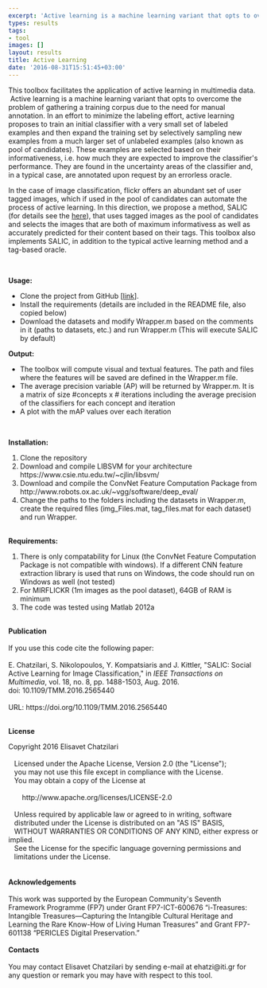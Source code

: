 ```yaml
---
excerpt: 'Active learning is a machine learning variant that opts to overcome the problem of gathering a training corpus due to the need for manual annotation'
types: results
tags:
- tool
images: []
layout: results
title: Active Learning
date: '2016-08-31T15:51:45+03:00'
---
```

<p>This toolbox facilitates the application of active learning in multimedia data. &nbsp;Active learning is a machine learning variant that opts to overcome the problem of gathering a training corpus due to the need for manual annotation. In an effort to minimize the labeling effort, active learning proposes to train an initial classifier with a very small set of labeled examples and then expand the training set by selectively sampling new examples from a much larger set of unlabeled examples (also known as pool of candidates). These examples are selected based on their informativeness, i.e. how much they are expected to improve the classifier's performance. They are found in the uncertainty areas of the classifier and, in a typical case, are annotated upon request by an errorless oracle.</p>
<p>In the case of image classification, flickr offers an abundant set of user tagged images, which if used in the pool of candidates can automate the process of active learning. In this direction, we propose a method, SALIC (for details see the <a href="http://mklab.iti.gr/research/multimedia">here</a>), that uses tagged images as the pool of candidates and selects the images that are both of maximum informativess as well as accurately predicted for their content based on their tags. This toolbox also implements SALIC, in addition to the typical active learning method and a tag-based oracle.</p>
<p>&nbsp;</p>
<p><strong>Usage:</strong></p>
<ul>
	<li>Clone the project from GitHub [<a href="https://github.com/MKLab-ITI/salic">link</a>].</li>
	<li>Install the requirements (details are included in the README file, also copied below)</li>
	<li>Download the datasets&nbsp;and modify Wrapper.m based on the comments in it (paths to datasets, etc.) and run Wrapper.m (This will execute SALIC by default)</li>
</ul>
<p><strong>Output:</strong></p>
<ul>
	<li>The toolbox will compute visual and textual features. The path and files where the features will be saved are defined in the Wrapper.m file.</li>
	<li>The average precision variable (AP) will be returned by Wrapper.m. It is a matrix of size #concepts x # iterations including the average precision of the classifiers for each concept and iteration</li>
	<li>A plot with the mAP values over each iteration</li>
</ul>
<p>&nbsp;</p>
<div><strong>Installation:</strong></div>
<ol>
	<li>Clone the repository</li>
	<li>Download and compile LIBSVM for your architecture https://www.csie.ntu.edu.tw/~cjlin/libsvm/</li>
	<li>Download and compile the ConvNet Feature Computation Package from http://www.robots.ox.ac.uk/~vgg/software/deep_eval/</li>
	<li>Change the paths to the folders including the datasets in Wrapper.m, create the required files (img_Files.mat, tag_files.mat for each dataset) and run Wrapper.</li>
</ol>
<div>&nbsp;</div>
<div><strong>Requirements:</strong></div>
<ol>
	<li>There is only compatability for Linux (the ConvNet Feature Computation Package is not compatible with windows). If a different CNN feature extraction library is used that runs on Windows, the code should run on Windows as well (not tested)</li>
	<li>For MIRFLICKR (1m images as the pool dataset), 64GB of RAM is minimum</li>
	<li>The code was tested using Matlab 2012a</li>
</ol>
<div>&nbsp;</div>
<div><strong>Publication</strong></div>
<div>&nbsp;</div>
<div>If you use this code cite the following paper:</div>
<div>&nbsp;</div>
<div>E. Chatzilari, S. Nikolopoulos, Y. Kompatsiaris and J. Kittler, "SALIC: Social Active Learning for Image Classification," in&nbsp;<em>IEEE Transactions on Multimedia</em>, vol. 18, no. 8, pp. 1488-1503, Aug. 2016.<br>
	doi: 10.1109/TMM.2016.2565440</div>
<div>&nbsp;</div>
<div>URL: https://doi.org/10.1109/TMM.2016.2565440</div>
<div>&nbsp;</div>
<p><strong>License</strong></p>
<div>Copyright 2016 Elisavet Chatzilari</div>
<div>&nbsp;</div>
<div>&nbsp; &nbsp;Licensed under the Apache License, Version 2.0 (the "License");</div>
<div>&nbsp; &nbsp;you may not use this file except in compliance with the License.</div>
<div>&nbsp; &nbsp;You may obtain a copy of the License at</div>
<div>&nbsp;</div>
<div>&nbsp; &nbsp; &nbsp; &nbsp;http://www.apache.org/licenses/LICENSE-2.0</div>
<div>&nbsp;</div>
<div>&nbsp; &nbsp;Unless required by applicable law or agreed to in writing, software</div>
<div>&nbsp; &nbsp;distributed under the License is distributed on an "AS IS" BASIS,</div>
<div>&nbsp; &nbsp;WITHOUT WARRANTIES OR CONDITIONS OF ANY KIND, either express or implied.</div>
<div>&nbsp; &nbsp;See the License for the specific language governing permissions and</div>
<div>&nbsp; &nbsp;limitations under the License.</div>
<div>&nbsp;</div>
<div>&nbsp;</div>
<div><strong>Acknowledgements</strong></div>
<div>&nbsp;</div>
<div>This work was supported by the European Community's Seventh Framework Programme (FP7) under Grant FP7-ICT-600676 “i-Treasures: Intangible Treasures—Capturing the Intangible Cultural Heritage and Learning the Rare Know-How of Living Human Treasures” and Grant FP7-601138 “PERICLES Digital Preservation.”</div>
<div>&nbsp;</div>
<div><strong>Contacts</strong></div>
<div>&nbsp;</div>
<div>You may contact Elisavet Chatzilari by sending e-mail at ehatzi@iti.gr for any question or remark you may have with respect to this tool.</div>
